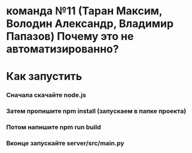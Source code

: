 # команда №11 (Таран Максим, Володин Александр, Владимир Папазов) Почему это не автоматизированно?
# Как запустить

### Сначала скачайте node.js
### Затем пропишите npm install (запускаем в  папке проекта)
### Потом напишите npm run build
### Вконце запускайте server/src/main.py
